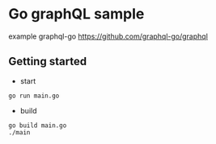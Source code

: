# Go graphQL sample
example graphql-go
https://github.com/graphql-go/graphql

## Getting started
- start
```
go run main.go
```

- build
```
go build main.go
./main
```